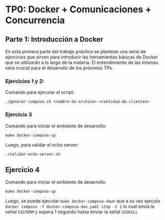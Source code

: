 # TP0: Docker + Comunicaciones + Concurrencia

## Parte 1: Introducción a Docker
En esta primera parte del trabajo práctico se plantean una serie de ejercicios que sirven para introducir las herramientas básicas de Docker que se utilizarán a lo largo de la materia. El entendimiento de las mismas será crucial para el desarrollo de los próximos TPs.

### Ejercicios 1 y 2:
Comando para ejecutar el script:

`./generar-compose.sh <nombre-de-archivo> <cantidad-de-clientes>`

### Ejercicio 3
Comando para iniciar el ambiente de desarrollo:

`make docker-compose-up`

Luego, para validar el echo server:

`./validar-echo-server.sh`

## Ejercicio 4
Comando para iniciar el ambiente de desarrollo:

`make docker-compose-up`

Luego, se puede ejecutar `make docker-compose-down` que a su vez ejecuta `docker compose -f docker-compose-dev.yaml stop -t 1` lo cual envía la señal `SIGTERM` y espera 1 segundo hasta enviar la señal `SIGKILL`


